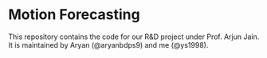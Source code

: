 # Motion Forecasting
This repository contains the code for our  R&amp;D project under Prof. Arjun Jain. It is maintained by Aryan (@aryanbdps9) and me (@ys1998).
